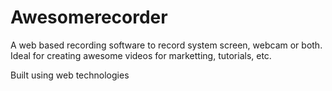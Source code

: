 # Awesomerecorder
 A web based recording software to record system screen, webcam or both. Ideal for creating awesome videos for marketting, tutorials, etc.
 
 Built using web technologies

